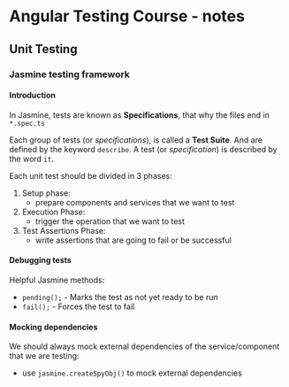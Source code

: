 # Angular Testing Course - notes

## Unit Testing

### Jasmine testing framework
#### Introduction
In Jasmine, tests are known as **Specifications**, that why the files end in `*.spec.ts`

Each group of tests (or *specifications*), is called a **Test Suite**. And are defined by the keyword `describe`.
A test (or _specification_) is described by the word `it`.

Each unit test should be divided in 3 phases:
1. Setup phase: 
   * prepare components and services that we want to test
2. Execution Phase:
   * trigger the operation that we want to test
3. Test Assertions Phase:
   * write assertions that are going to fail or be successful
  
#### Debugging tests
Helpful Jasmine methods:
* `pending();` - Marks the test as not yet ready to be run
* `fail();` - Forces the test to fail

#### Mocking dependencies
We should always mock external dependencies of the service/component that we are testing:
* use `jasmine.createSpyObj()` to mock external dependencies
